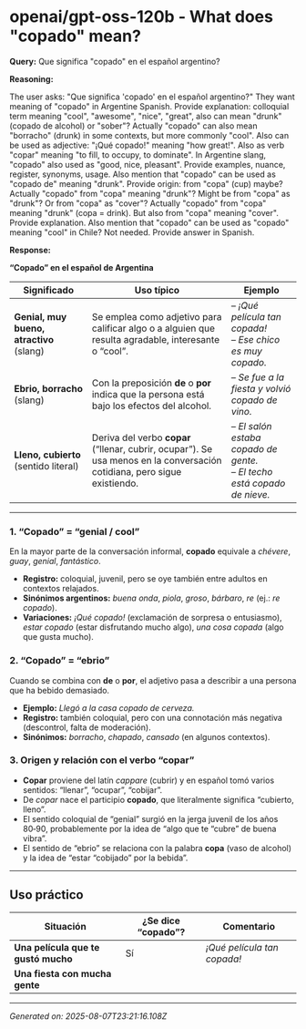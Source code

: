 # openai/gpt-oss-120b - What does "copado" mean?

**Query:** Que significa "copado" en el español argentino?

**Reasoning:**

The user asks: "Que significa 'copado' en el español argentino?" They want meaning of "copado" in Argentine Spanish. Provide explanation: colloquial term meaning "cool", "awesome", "nice", "great", also can mean "drunk" (copado de alcohol) or "sober"? Actually "copado" can also mean "borracho" (drunk) in some contexts, but more commonly "cool". Also can be used as adjective: "¡Qué copado!" meaning "how great!". Also as verb "copar" meaning "to fill, to occupy, to dominate". In Argentine slang, "copado" also used as "good, nice, pleasant". Provide examples, nuance, register, synonyms, usage. Also mention that "copado" can be used as "copado de" meaning "drunk". Provide origin: from "copa" (cup) maybe? Actually "copado" from "copa" meaning "drunk"? Might be from "copa" as "drunk"? Or from "copa" as "cover"? Actually "copado" from "copa" meaning "drunk" (copa = drink). But also from "copa" meaning "cover". Provide explanation. Also mention that "copado" can be used as "copado" meaning "cool" in Chile? Not needed. Provide answer in Spanish.

**Response:**

**“Copado” en el español de Argentina**

| Significado | Uso típico | Ejemplo |
|-------------|------------|---------|
| **Genial, muy bueno, atractivo** (slang) | Se emplea como adjetivo para calificar algo o a alguien que resulta agradable, interesante o “cool”. | – *¡Qué película tan copada!* <br>– *Ese chico es muy copado.* |
| **Ebrio, borracho** (slang) | Con la preposición **de** o **por** indica que la persona está bajo los efectos del alcohol. | – *Se fue a la fiesta y volvió copado de vino.* |
| **Lleno, cubierto** (sentido literal) | Deriva del verbo **copar** (“llenar, cubrir, ocupar”). Se usa menos en la conversación cotidiana, pero sigue existiendo. | – *El salón estaba copado de gente.* <br>– *El techo está copado de nieve.* |

---

### 1. “Copado” = “genial / cool”

En la mayor parte de la conversación informal, **copado** equivale a *chévere*, *guay*, *genial*, *fantástico*.  
- **Registro:** coloquial, juvenil, pero se oye también entre adultos en contextos relajados.  
- **Sinónimos argentinos:** *buena onda*, *piola*, *groso*, *bárbaro*, *re* (ej.: *re copado*).  
- **Variaciones:** *¡Qué copado!* (exclamación de sorpresa o entusiasmo), *estar copado* (estar disfrutando mucho algo), *una cosa copada* (algo que gusta mucho).

### 2. “Copado” = “ebrio”

Cuando se combina con **de** o **por**, el adjetivo pasa a describir a una persona que ha bebido demasiado.  
- **Ejemplo:** *Llegó a la casa copado de cerveza.*  
- **Registro:** también coloquial, pero con una connotación más negativa (descontrol, falta de moderación).  
- **Sinónimos:** *borracho*, *chapado*, *cansado* (en algunos contextos).

### 3. Origen y relación con el verbo “copar”

- **Copar** proviene del latín *cappare* (cubrir) y en español tomó varios sentidos: “llenar”, “ocupar”, “cobijar”.  
- De *copar* nace el participio **copado**, que literalmente significa “cubierto, lleno”.  
- El sentido coloquial de “genial” surgió en la jerga juvenil de los años 80‑90, probablemente por la idea de “algo que te “cubre” de buena vibra”.  
- El sentido de “ebrio” se relaciona con la palabra **copa** (vaso de alcohol) y la idea de “estar “cobijado” por la bebida”.

---

## Uso práctico

| Situación | ¿Se dice “copado”? | Comentario |
|-----------|-------------------|------------|
| **Una película que te gustó mucho** | Sí | *¡Qué película tan copada!* |
| **Una fiesta con mucha gente**

---
*Generated on: 2025-08-07T23:21:16.108Z*
